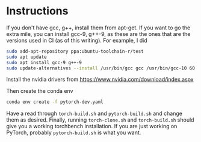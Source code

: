 # Instructions

If you don't have gcc, g++, install them from apt-get.
If you want to go the extra mile, you can install gcc-9, g++-9, as these are the ones that are the versions used in CI (as of this writing). For example, I did
```bash
sudo add-apt-repository ppa:ubuntu-toolchain-r/test
sudo apt update
sudo apt install gcc-9 g++-9
sudo update-alternatives --install /usr/bin/gcc gcc /usr/bin/gcc-10 60 --slave /usr/bin/g++ g++ /usr/bin/g++-9 --slave /usr/bin/cc cc /usr/bin/gcc-9
```

Install the nvidia drivers from https://www.nvidia.com/download/index.aspx

Then create the conda env
```bash
conda env create -f pytorch-dev.yaml
```

Have a read through `torch-build.sh` and `pytorch-build.sh` and change them as desired.
Finally, running `torch-clone.sh` and `torch-build.sh` should give you a working torchbench installation.
If you are just working on PyTorch, probably `pytorch-build.sh` is what you want.
